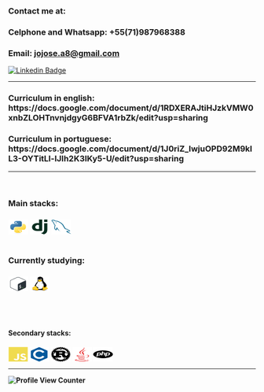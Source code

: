 ### Contact me at:
### Celphone and Whatsapp: +55(71)987968388<br>
### Email: jojose.a8@gmail.com
[![Linkedin Badge](https://img.shields.io/badge/-LinkedIn-blue?style=flat-square&logo=Linkedin&logoColor=white&link=https://www.linkedin.com/in/jos%C3%A9-antonio-085a2a197/)](https://www.linkedin.com/in/jos%C3%A9-antonio-085a2a197/)

-----------------------------------------------------------------------------------------------------
<h3>Curriculum in english: https://docs.google.com/document/d/1RDXERAJtiHJzkVMW0xnbZLOHTnvnjdgyG6BFVA1rbZk/edit?usp=sharing </h3>

<h3>Curriculum in portuguese: https://docs.google.com/document/d/1J0riZ_IwjuOPD92M9kIL3-OYTitLl-IJIh2K3IKy5-U/edit?usp=sharing </h3>

-----------------------------------------------------------------------------------------------------


<div style="display: inline_block"><br>
  
   <h3>Main stacks: <h3>
   <img align="center" alt="Python" height="30" width="40" src="https://raw.githubusercontent.com/devicons/devicon/master/icons/python/python-original.svg">  
     
   <img align="center" alt="django" height="30" width="40" src="https://raw.githubusercontent.com/devicons/devicon/master/icons/django/django-plain.svg">
         
   <img align="center" alt="mysql" height="30" width="40" src="https://raw.githubusercontent.com/devicons/devicon/master/icons/mysql/mysql-plain.svg">
   <br><br>
   <h3>Currently studying: <h3>
   <img align="center" alt="Bash" height="30" width="40" src="https://raw.githubusercontent.com/devicons/devicon/master/icons/bash/bash-original.svg">  
   <img align="center" alt="linux" height="30" width="40" src="https://raw.githubusercontent.com/devicons/devicon/master/icons/linux/linux-original.svg">

   <br><br>
   <h4>Secondary stacks: <h4>
   <img align="center" alt="Js" height="30" width="40" src="https://raw.githubusercontent.com/devicons/devicon/master/icons/javascript/javascript-plain.svg">
   <img align="center" alt="c" height="30" width="40" src="https://raw.githubusercontent.com/devicons/devicon/master/icons/c/c-plain.svg">
   <img align="center" alt="rust" height="30" width="40" src="https://raw.githubusercontent.com/devicons/devicon/master/icons/rust/rust-plain.svg">
   <img align="center" alt="java" height="30" width="40" src="https://raw.githubusercontent.com/devicons/devicon/master/icons/java/java-plain.svg">
   <img align="center" alt="php" height="30" width="40" src="https://raw.githubusercontent.com/devicons/devicon/master/icons/php/php-plain.svg">


-----------------------------------------------------------------------------------------

![Profile View Counter](https://komarev.com/ghpvc/?username=Tanu-N-Prabhu)
